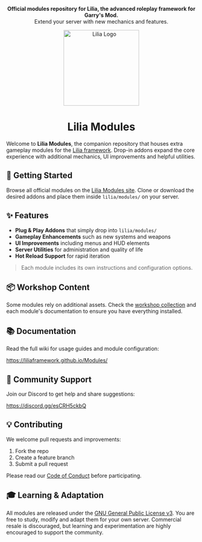 <p align="center">
  <b>Official modules repository for Lilia, the advanced roleplay framework for Garry's Mod.</b><br/>
  Extend your server with new mechanics and features.
</p>

<p align="center">
  <img src="https://github.com/LiliaFramework/Lilia/blob/main/logo.png?raw=true" alt="Lilia Logo" width="200" />
</p>

<h1 align="center">Lilia Modules</h1>

Welcome to **Lilia Modules**, the companion repository that houses extra gameplay modules for the [Lilia framework](https://github.com/LiliaFramework/Lilia). Drop-in addons expand the core experience with additional mechanics, UI improvements and helpful utilities.

## 🚀 Getting Started

Browse all official modules on the [Lilia Modules site](https://liliaframework.github.io/Modules/). Clone or download the desired addons and place them inside `lilia/modules/` on your server.

## ✨ Features

- **Plug & Play Addons** that simply drop into `lilia/modules/`
- **Gameplay Enhancements** such as new systems and weapons
- **UI Improvements** including menus and HUD elements
- **Server Utilities** for administration and quality of life
- **Hot Reload Support** for rapid iteration

> Each module includes its own instructions and configuration options.

## 📦 Workshop Content

Some modules rely on additional assets. Check the [workshop collection](https://steamcommunity.com/sharedfiles/filedetails/?id=2959728255) and each module's documentation to ensure you have everything installed.

## 📚 Documentation

Read the full wiki for usage guides and module configuration:

https://liliaframework.github.io/Modules/

## 💬 Community Support

Join our Discord to get help and share suggestions:

https://discord.gg/esCRH5ckbQ

## 💡 Contributing

We welcome pull requests and improvements:

1. Fork the repo
2. Create a feature branch
3. Submit a pull request

Please read our [Code of Conduct](Code_Of_Conduct.md) before participating.

## 🎓 Learning & Adaptation

All modules are released under the [GNU General Public License v3](License). You are free to study, modify and adapt them for your own server. Commercial resale is discouraged, but learning and experimentation are highly encouraged to support the community.
